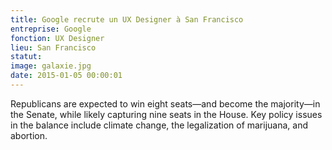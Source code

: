 ```yaml
---
title: Google recrute un UX Designer à San Francisco
entreprise: Google
fonction: UX Designer
lieu: San Francisco
statut: 
image: galaxie.jpg
date: 2015-01-05 00:00:01
---
```

Republicans are expected to win eight seats—and become the majority—in the Senate, while likely capturing nine seats in the House. Key policy issues in the balance include climate change, the legalization of marijuana, and abortion. 